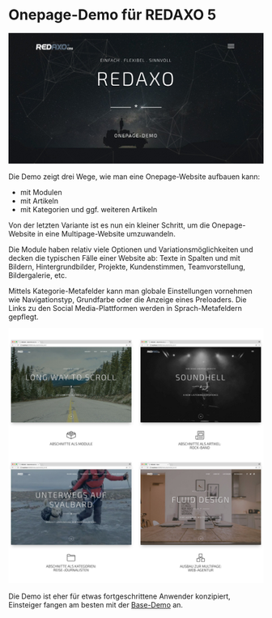 # Onepage-Demo für REDAXO 5

![Screenshot](https://raw.githubusercontent.com/FriendsOfREDAXO/demo_onepage/assets/demo_onepage_01.jpg)

Die Demo zeigt drei Wege, wie man eine Onepage-Website aufbauen kann:

* mit Modulen
* mit Artikeln
* mit Kategorien und ggf. weiteren Artikeln

Von der letzten Variante ist es nun ein kleiner Schritt, um die Onepage-Website in eine Multipage-Website umzuwandeln.

Die Module haben relativ viele Optionen und Variationsmöglichkeiten und decken die typischen Fälle einer Website ab: Texte in Spalten und mit Bildern, Hintergrundbilder, Projekte, Kundenstimmen, Teamvorstellung, Bildergalerie, etc.

Mittels Kategorie-Metafelder kann man globale Einstellungen vornehmen wie Navigationstyp, Grundfarbe oder die Anzeige eines Preloaders. Die Links zu den Social Media-Plattformen werden in Sprach-Metafeldern gepflegt.

![Screenshot](https://raw.githubusercontent.com/FriendsOfREDAXO/demo_onepage/assets/demo_onepage_02.jpg)

Die Demo ist eher für etwas fortgeschrittene Anwender konzipiert, Einsteiger fangen am besten mit der [Base-Demo](https://redaxo.org/download/addons/demo_base/) an.
